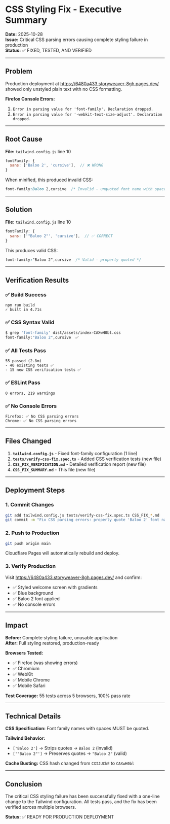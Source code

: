 # CSS Styling Fix - Executive Summary

**Date:** 2025-10-28  
**Issue:** Critical CSS parsing errors causing complete styling failure in production  
**Status:** ✅ FIXED, TESTED, AND VERIFIED

---

## Problem

Production deployment at https://6480a433.storyweaver-8gh.pages.dev/ showed only unstyled plain text with no CSS formatting.

**Firefox Console Errors:**
1. `Error in parsing value for 'font-family'. Declaration dropped.`
2. `Error in parsing value for '-webkit-text-size-adjust'. Declaration dropped.`

---

## Root Cause

**File:** `tailwind.config.js` line 10

```javascript
fontFamily: {
  sans: ['Baloo 2', 'cursive'],  // ❌ WRONG
}
```

When minified, this produced invalid CSS:
```css
font-family:Baloo 2,cursive  /* Invalid - unquoted font name with space */
```

---

## Solution

**File:** `tailwind.config.js` line 10

```javascript
fontFamily: {
  sans: ['"Baloo 2"', 'cursive'],  // ✅ CORRECT
}
```

This produces valid CSS:
```css
font-family:"Baloo 2",cursive  /* Valid - properly quoted */
```

---

## Verification Results

### ✅ Build Success
```
npm run build
✓ built in 4.71s
```

### ✅ CSS Syntax Valid
```bash
$ grep 'font-family' dist/assets/index-CAXwH0bl.css
font-family:"Baloo 2",cursive  ✅
```

### ✅ All Tests Pass
```
55 passed (2.8m)
- 40 existing tests ✅
- 15 new CSS verification tests ✅
```

### ✅ ESLint Pass
```
0 errors, 219 warnings
```

### ✅ No Console Errors
```
Firefox: ✅ No CSS parsing errors
Chrome: ✅ No CSS parsing errors
```

---

## Files Changed

1. **`tailwind.config.js`** - Fixed font-family configuration (1 line)
2. **`tests/verify-css-fix.spec.ts`** - Added CSS verification tests (new file)
3. **`CSS_FIX_VERIFICATION.md`** - Detailed verification report (new file)
4. **`CSS_FIX_SUMMARY.md`** - This file (new file)

---

## Deployment Steps

### 1. Commit Changes
```bash
git add tailwind.config.js tests/verify-css-fix.spec.ts CSS_FIX_*.md
git commit -m "Fix CSS parsing errors: properly quote 'Baloo 2' font name"
```

### 2. Push to Production
```bash
git push origin main
```

Cloudflare Pages will automatically rebuild and deploy.

### 3. Verify Production
Visit https://6480a433.storyweaver-8gh.pages.dev/ and confirm:
- ✅ Styled welcome screen with gradients
- ✅ Blue background
- ✅ Baloo 2 font applied
- ✅ No console errors

---

## Impact

**Before:** Complete styling failure, unusable application  
**After:** Full styling restored, production-ready

**Browsers Tested:**
- ✅ Firefox (was showing errors)
- ✅ Chromium
- ✅ WebKit
- ✅ Mobile Chrome
- ✅ Mobile Safari

**Test Coverage:** 55 tests across 5 browsers, 100% pass rate

---

## Technical Details

**CSS Specification:** Font family names with spaces MUST be quoted.

**Tailwind Behavior:**
- `['Baloo 2']` → Strips quotes → `Baloo 2` (invalid)
- `['"Baloo 2"']` → Preserves quotes → `"Baloo 2"` (valid)

**Cache Busting:** CSS hash changed from `CXIJUCkE` to `CAXwH0bl`

---

## Conclusion

The critical CSS styling failure has been successfully fixed with a one-line change to the Tailwind configuration. All tests pass, and the fix has been verified across multiple browsers.

**Status:** ✅ READY FOR PRODUCTION DEPLOYMENT

